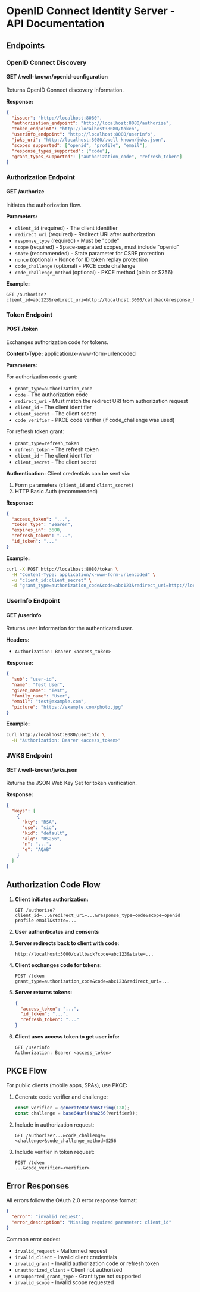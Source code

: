 # OpenID Connect Identity Server - API Documentation

## Endpoints

### OpenID Connect Discovery

#### GET /.well-known/openid-configuration

Returns OpenID Connect discovery information.

**Response:**
```json
{
  "issuer": "http://localhost:8080",
  "authorization_endpoint": "http://localhost:8080/authorize",
  "token_endpoint": "http://localhost:8080/token",
  "userinfo_endpoint": "http://localhost:8080/userinfo",
  "jwks_uri": "http://localhost:8080/.well-known/jwks.json",
  "scopes_supported": ["openid", "profile", "email"],
  "response_types_supported": ["code"],
  "grant_types_supported": ["authorization_code", "refresh_token"]
}
```

### Authorization Endpoint

#### GET /authorize

Initiates the authorization flow.

**Parameters:**
- `client_id` (required) - The client identifier
- `redirect_uri` (required) - Redirect URI after authorization
- `response_type` (required) - Must be "code"
- `scope` (required) - Space-separated scopes, must include "openid"
- `state` (recommended) - State parameter for CSRF protection
- `nonce` (optional) - Nonce for ID token replay protection
- `code_challenge` (optional) - PKCE code challenge
- `code_challenge_method` (optional) - PKCE method (plain or S256)

**Example:**
```
GET /authorize?client_id=abc123&redirect_uri=http://localhost:3000/callback&response_type=code&scope=openid%20profile%20email&state=xyz
```

### Token Endpoint

#### POST /token

Exchanges authorization code for tokens.

**Content-Type:** application/x-www-form-urlencoded

**Parameters:**

For authorization code grant:
- `grant_type=authorization_code`
- `code` - The authorization code
- `redirect_uri` - Must match the redirect URI from authorization request
- `client_id` - The client identifier
- `client_secret` - The client secret
- `code_verifier` - PKCE code verifier (if code_challenge was used)

For refresh token grant:
- `grant_type=refresh_token`
- `refresh_token` - The refresh token
- `client_id` - The client identifier
- `client_secret` - The client secret

**Authentication:**
Client credentials can be sent via:
1. Form parameters (`client_id` and `client_secret`)
2. HTTP Basic Auth (recommended)

**Response:**
```json
{
  "access_token": "...",
  "token_type": "Bearer",
  "expires_in": 3600,
  "refresh_token": "...",
  "id_token": "..."
}
```

**Example:**
```bash
curl -X POST http://localhost:8080/token \
  -H "Content-Type: application/x-www-form-urlencoded" \
  -u "client_id:client_secret" \
  -d "grant_type=authorization_code&code=abc123&redirect_uri=http://localhost:3000/callback"
```

### UserInfo Endpoint

#### GET /userinfo

Returns user information for the authenticated user.

**Headers:**
- `Authorization: Bearer <access_token>`

**Response:**
```json
{
  "sub": "user-id",
  "name": "Test User",
  "given_name": "Test",
  "family_name": "User",
  "email": "test@example.com",
  "picture": "https://example.com/photo.jpg"
}
```

**Example:**
```bash
curl http://localhost:8080/userinfo \
  -H "Authorization: Bearer <access_token>"
```

### JWKS Endpoint

#### GET /.well-known/jwks.json

Returns the JSON Web Key Set for token verification.

**Response:**
```json
{
  "keys": [
    {
      "kty": "RSA",
      "use": "sig",
      "kid": "default",
      "alg": "RS256",
      "n": "...",
      "e": "AQAB"
    }
  ]
}
```

## Authorization Code Flow

1. **Client initiates authorization:**
   ```
   GET /authorize?client_id=...&redirect_uri=...&response_type=code&scope=openid profile email&state=...
   ```

2. **User authenticates and consents**

3. **Server redirects back to client with code:**
   ```
   http://localhost:3000/callback?code=abc123&state=...
   ```

4. **Client exchanges code for tokens:**
   ```
   POST /token
   grant_type=authorization_code&code=abc123&redirect_uri=...
   ```

5. **Server returns tokens:**
   ```json
   {
     "access_token": "...",
     "id_token": "...",
     "refresh_token": "..."
   }
   ```

6. **Client uses access token to get user info:**
   ```
   GET /userinfo
   Authorization: Bearer <access_token>
   ```

## PKCE Flow

For public clients (mobile apps, SPAs), use PKCE:

1. Generate code verifier and challenge:
   ```javascript
   const verifier = generateRandomString(128);
   const challenge = base64url(sha256(verifier));
   ```

2. Include in authorization request:
   ```
   GET /authorize?...&code_challenge=<challenge>&code_challenge_method=S256
   ```

3. Include verifier in token request:
   ```
   POST /token
   ...&code_verifier=<verifier>
   ```

## Error Responses

All errors follow the OAuth 2.0 error response format:

```json
{
  "error": "invalid_request",
  "error_description": "Missing required parameter: client_id"
}
```

Common error codes:
- `invalid_request` - Malformed request
- `invalid_client` - Invalid client credentials
- `invalid_grant` - Invalid authorization code or refresh token
- `unauthorized_client` - Client not authorized
- `unsupported_grant_type` - Grant type not supported
- `invalid_scope` - Invalid scope requested
